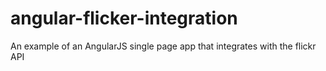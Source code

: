 # angular-flicker-integration
An example of an AngularJS single page app that integrates with the flickr API
